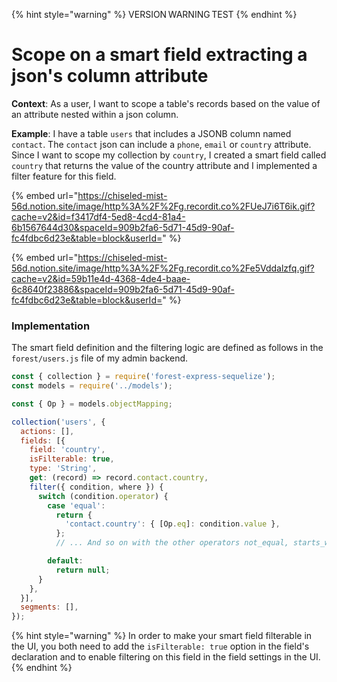 {% hint style="warning" %}
VERSION WARNING TEST
{% endhint %}

# Scope on a smart field extracting a json's column attribute

**Context**: As a user, I want to scope a table's records based on the value of an attribute nested within a json column.

**Example**: I have a table `users` that includes a JSONB column named `contact`. The `contact` json can include a `phone`, `email` or `country` attribute. Since I want to scope my collection by `country`, I created a smart field called `country` that returns the value of the country attribute and I implemented a filter feature for this field.

{% embed url="https://chiseled-mist-56d.notion.site/image/http%3A%2F%2Fg.recordit.co%2FUeJ7i6T6ik.gif?cache=v2&id=f3417df4-5ed8-4cd4-81a4-6b1567644d30&spaceId=909b2fa6-5d71-45d9-90af-fc4fdbc6d23e&table=block&userId=" %}

{% embed url="https://chiseled-mist-56d.notion.site/image/http%3A%2F%2Fg.recordit.co%2Fe5Vddalzfq.gif?cache=v2&id=59b11e4d-4368-4de4-baae-6c8640f23886&spaceId=909b2fa6-5d71-45d9-90af-fc4fdbc6d23e&table=block&userId=" %}

### Implementation

The smart field definition and the filtering logic are defined as follows in the `forest/users.js` file of my admin backend.

```jsx
const { collection } = require('forest-express-sequelize');
const models = require('../models');

const { Op } = models.objectMapping;

collection('users', {
  actions: [],
  fields: [{
    field: 'country',
    isFilterable: true,
    type: 'String',
    get: (record) => record.contact.country,
    filter({ condition, where }) {
      switch (condition.operator) {
        case 'equal':
          return {
            'contact.country': { [Op.eq]: condition.value },
          };
          // ... And so on with the other operators not_equal, starts_with, etc.

        default:
          return null;
      }
    },
  }],
  segments: [],
});
```

{% hint style="warning" %}
In order to make your smart field filterable in the UI, you both need to add the `isFilterable: true` option in the field's declaration and to enable filtering on this field in the field settings in the UI.
{% endhint %}
